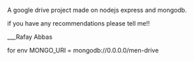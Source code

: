 A google drive project made on nodejs express and mongodb.

if you have any recommendations please tell me!!

___Rafay Abbas

for env
MONGO_URI = mongodb://0.0.0.0/men-drive